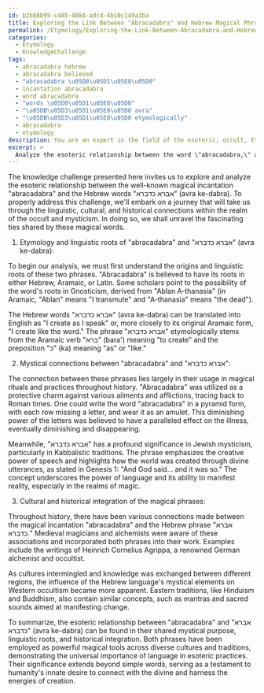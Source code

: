 ```yaml
---
id: b2b88b95-c485-4084-adcd-4b10c149a3ba
title: Exploring the Link Between "Abracadabra" and Hebrew Magical Phrase in Esotericism
permalink: /Etymology/Exploring-the-Link-Between-Abracadabra-and-Hebrew-Magical-Phrase-in-Esotericism/
categories:
  - Etymology
  - KnowledgeChallenge
tags:
  - abracadabra hebrew
  - abracadabra believed
  - "abracadabra \u05D0\u05D1\u05E8\u05D0"
  - incantation abracadabra
  - word abracadabra
  - "words \u05D0\u05D1\u05E8\u05D0"
  - "\u05DB\u05D3\u05D1\u05E8\u05D0 avra"
  - "\u05DB\u05D3\u05D1\u05E8\u05D0 etymologically"
  - abracadabra
  - etymology
description: You are an expert in the field of the esoteric, occult, Etymology and Education. You are a writer of tests, challenges, books and deep knowledge on Etymology for initiates and students to gain deep insights and understanding from. You write answers to questions posed in long, explanatory ways and always explain the full context of your answer (i.e., related concepts, formulas, examples, or history), as well as the step-by-step thinking process you take to answer the challenges. Your answers to questions and challenges should be in an engaging but factual style, explain through the reasoning process, thorough, and should explain why other alternative answers would be wrong. Summarize the key themes, ideas, and conclusions at the end.
excerpt: >
  Analyze the esoteric relationship between the word \"abracadabra,\" an incantation used by magicians, and the Hebrew words \"\u05D0\u05D1\u05E8\u05D0 \u05DB\u05D3\u05D1\u05E8\u05D0\" (avra ke-dabra), considering how these words reveal hidden connections among ancient languages, mystical practices, and secret teachings throughout history.
---
```

The knowledge challenge presented here invites us to explore and analyze the esoteric relationship between the well-known magical incantation "abracadabra" and the Hebrew words "אברא כדברא" (avra ke-dabra). To properly address this challenge, we'll embark on a journey that will take us through the linguistic, cultural, and historical connections within the realm of the occult and mysticism. In doing so, we shall unravel the fascinating ties shared by these magical words.

1. Etymology and linguistic roots of "abracadabra" and "אברא כדברא" (avra ke-dabra):

To begin our analysis, we must first understand the origins and linguistic roots of these two phrases. "Abracadabra" is believed to have its roots in either Hebrew, Aramaic, or Latin. Some scholars point to the possibility of the word's roots in Gnosticism, derived from "Ablan A-thanasia" (in Aramaic, "Ablan" means "I transmute" and "A-thanasia" means "the dead").

The Hebrew words "אברא כדברא" (avra ke-dabra) can be translated into English as "I create as I speak" or, more closely to its original Aramaic form, "I create like the word." The phrase "אברא כדברא" etymologically stems from the Aramaic verb "ברא" (bara') meaning "to create" and the preposition "כ" (ka) meaning "as" or "like."

2. Mystical connections between "abracadabra" and "אברא כדברא":

The connection between these phrases lies largely in their usage in magical rituals and practices throughout history. "Abracadabra" was utilized as a protective charm against various ailments and afflictions, tracing back to Roman times. One could write the word "abracadabra" in a pyramid form, with each row missing a letter, and wear it as an amulet. This diminishing power of the letters was believed to have a paralleled effect on the illness, eventually diminishing and disappearing.

Meanwhile, "אברא כדברא" has a profound significance in Jewish mysticism, particularly in Kabbalistic traditions. The phrase emphasizes the creative power of speech and highlights how the world was created through divine utterances, as stated in Genesis 1: "And God said... and it was so." The concept underscores the power of language and its ability to manifest reality, especially in the realms of magic.

3. Cultural and historical integration of the magical phrases:

Throughout history, there have been various connections made between the magical incantation "abracadabra" and the Hebrew phrase "אברא כדברא." Medieval magicians and alchemists were aware of these associations and incorporated both phrases into their work. Examples include the writings of Heinrich Cornelius Agrippa, a renowned German alchemist and occultist.

As cultures intermingled and knowledge was exchanged between different regions, the influence of the Hebrew language's mystical elements on Western occultism became more apparent. Eastern traditions, like Hinduism and Buddhism, also contain similar concepts, such as mantras and sacred sounds aimed at manifesting change.

To summarize, the esoteric relationship between "abracadabra" and "אברא כדברא" (avra ke-dabra) can be found in their shared mystical purpose, linguistic roots, and historical integration. Both phrases have been employed as powerful magical tools across diverse cultures and traditions, demonstrating the universal importance of language in esoteric practices. Their significance extends beyond simple words, serving as a testament to humanity's innate desire to connect with the divine and harness the energies of creation.

